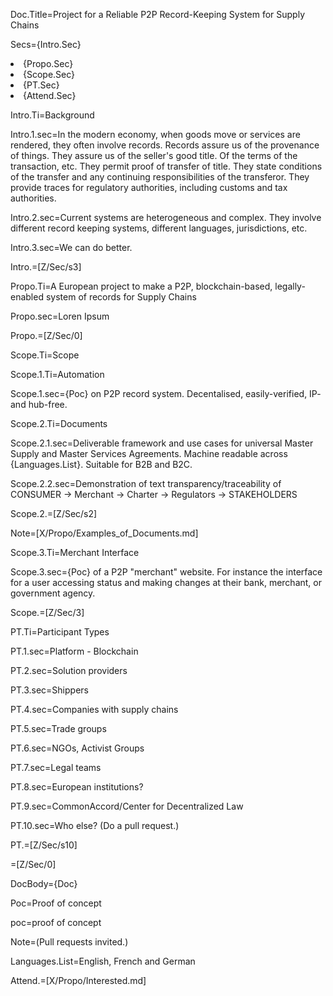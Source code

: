 Doc.Title=Project for a Reliable P2P Record-Keeping System for Supply Chains

Secs={Intro.Sec}<li>{Propo.Sec}<li>{Scope.Sec}<li>{PT.Sec}<li>{Attend.Sec}

Intro.Ti=Background

Intro.1.sec=In the modern economy, when goods move or services are rendered, they often involve records.  Records assure us of the provenance of things.  They assure us of the seller's good title.  Of the terms of the transaction, etc. They permit proof of transfer of title.  They state conditions of the transfer and any continuing responsibilities of the transferor.  They provide traces for regulatory authorities, including customs and tax authorities.

Intro.2.sec=Current systems are heterogeneous and complex.  They involve different record keeping systems, different languages, jurisdictions, etc. 

Intro.3.sec=We can do better.

Intro.=[Z/Sec/s3]

Propo.Ti=A European project to make a P2P, blockchain-based, legally-enabled system of records for Supply Chains

Propo.sec=Loren Ipsum

Propo.=[Z/Sec/0]

Scope.Ti=Scope

Scope.1.Ti=Automation

Scope.1.sec={Poc} on P2P record system.  Decentalised, easily-verified, IP- and hub-free.

Scope.2.Ti=Documents

Scope.2.1.sec=Deliverable framework and use cases for universal Master Supply and Master Services Agreements.  Machine readable across {Languages.List}. Suitable for B2B and B2C.

Scope.2.2.sec=Demonstration of text transparency/traceability of CONSUMER -> Merchant -> Charter -> Regulators -> STAKEHOLDERS

Scope.2.=[Z/Sec/s2]

Note=[X/Propo/Examples_of_Documents.md]

Scope.3.Ti=Merchant Interface

Scope.3.sec={Poc} of a P2P "merchant" website.  For instance the interface for a user accessing status and making changes at their bank, merchant, or government agency. 

Scope.=[Z/Sec/3]

PT.Ti=Participant Types

PT.1.sec=Platform - Blockchain

PT.2.sec=Solution providers

PT.3.sec=Shippers

PT.4.sec=Companies with supply chains

PT.5.sec=Trade groups

PT.6.sec=NGOs, Activist Groups

PT.7.sec=Legal teams

PT.8.sec=European institutions?

PT.9.sec=CommonAccord/Center for Decentralized Law

PT.10.sec=Who else? (Do a pull request.)

PT.=[Z/Sec/s10]

=[Z/Sec/0]

DocBody={Doc}

Poc=Proof of concept

poc=proof of concept

Note=(Pull requests invited.)

Languages.List=English, French and German

Attend.=[X/Propo/Interested.md]